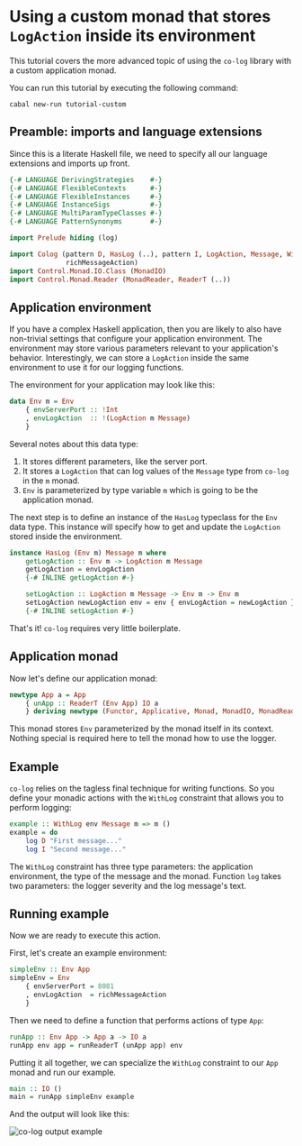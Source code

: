 # Using a custom monad that stores `LogAction` inside its environment

This tutorial covers the more advanced topic of using the `co-log` library with
a custom application monad.

You can run this tutorial by executing the following command:

```shell
cabal new-run tutorial-custom
```

## Preamble: imports and language extensions

Since this is a literate Haskell file, we need to specify all our language
extensions and imports up front.

```haskell
{-# LANGUAGE DerivingStrategies    #-}
{-# LANGUAGE FlexibleContexts      #-}
{-# LANGUAGE FlexibleInstances     #-}
{-# LANGUAGE InstanceSigs          #-}
{-# LANGUAGE MultiParamTypeClasses #-}
{-# LANGUAGE PatternSynonyms       #-}

import Prelude hiding (log)

import Colog (pattern D, HasLog (..), pattern I, LogAction, Message, WithLog, log,
              richMessageAction)
import Control.Monad.IO.Class (MonadIO)
import Control.Monad.Reader (MonadReader, ReaderT (..))
```

## Application environment

If you have a complex Haskell application, then you are likely to also have
non-trivial settings that configure your application environment. The
environment may store various parameters relevant to your application's
behavior. Interestingly, we can store a `LogAction` inside the same
environment to use it for our logging functions.

The environment for your application may look like this:

```haskell
data Env m = Env
    { envServerPort :: !Int
    , envLogAction  :: !(LogAction m Message)
    }
```

Several notes about this data type:

1. It stores different parameters, like the server port.
2. It stores a `LogAction` that can log values of the `Message` type
from `co-log` in the `m` monad.
3. `Env` is parameterized by type variable `m` which is going to be the
application monad.

The next step is to define an instance of the `HasLog` typeclass for the `Env`
data type. This instance will specify how to get and update the `LogAction`
stored inside the environment.

```haskell
instance HasLog (Env m) Message m where
    getLogAction :: Env m -> LogAction m Message
    getLogAction = envLogAction
    {-# INLINE getLogAction #-}

    setLogAction :: LogAction m Message -> Env m -> Env m
    setLogAction newLogAction env = env { envLogAction = newLogAction }
    {-# INLINE setLogAction #-}
```

That's it! `co-log` requires very little boilerplate.

## Application monad

Now let's define our application monad:

```haskell
newtype App a = App
    { unApp :: ReaderT (Env App) IO a
    } deriving newtype (Functor, Applicative, Monad, MonadIO, MonadReader (Env App))
```

This monad stores `Env` parameterized by the monad itself in its context.
Nothing special is required here to tell the monad how to use the logger.

## Example

`co-log` relies on the tagless final technique for writing functions. So you
define your monadic actions with the `WithLog` constraint that allows you to
perform logging:

```haskell
example :: WithLog env Message m => m ()
example = do
    log D "First message..."
    log I "Second message..."
```

The `WithLog` constraint has three type parameters: the application environment,
the type of the message and the monad. Function `log` takes two parameters:
the logger severity and the log message's text.

## Running example

Now we are ready to execute this action.

First, let's create an example environment:

```haskell
simpleEnv :: Env App
simpleEnv = Env
    { envServerPort = 8081
    , envLogAction  = richMessageAction
    }
```

Then we need to define a function that performs actions of type `App`:

```haskell
runApp :: Env App -> App a -> IO a
runApp env app = runReaderT (unApp app) env
```

Putting it all together, we can specialize the `WithLog` constraint to our
`App` monad and run our example.

```haskell
main :: IO ()
main = runApp simpleEnv example
```

And the output will look like this:

![co-log output example](https://user-images.githubusercontent.com/8126674/71579355-1b804780-2af4-11ea-97eb-3f220011fd8d.png)
